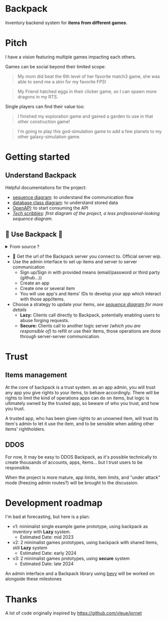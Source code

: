 # Backpack

Inventory backend system for **items from different games**.

# Pitch

I have a vision featuring multiple games impacting each others.

Games can be social beyond their limited scope:
> My mom did beat the 6th level of her favorite match3 game, she was able to send me a skin for my favorite FPS!

> My Friend hatched eggs in their clicker game, so I can spawn more dragons in my RTS.

Single players can find their value too:
> I finished my exploration game and gained a garden to use in that other construction game!

> I'm going to play this god-simulation game to add a few planets to my other galaxy-simulation game.

# Getting started

## Understand Backpack
Helpful documentations for the project:

- [sequence diagram](crates/server/docs/sequence.md): to understand the communication flow
- [database class diagram](crates/server/docs/database.md): to understand stored data
- [OpenAPI](crates/backpack-server/docs/openapi/openapi3_0.yaml): to start consuming the API
- *[Tech scribbles](Docs/Backpack.drawio.png): first diagram of the project, a less professional-looking sequence diagram.*


## :construction: Use Backpack :construction:

<details>
<summary>From source ?</summary>

- setup your secrets 
  - private key for biscuit
  - oauth third party
  - database connection
- start the backpack server

</details>

- :construction: Get the url of the Backpack server you connect to. Official server wip.
- Use the admin interface to set up items and server to server communication
  - Sign up/Sign in with provided means (email/password or third party (github...))
  - Create an app
  - Create one or several item
  - You will use app's and items' IDs to develop your app which interact with those app/items.
- Choose a strategy to update your items, *see [sequence diagram](crates/backpack-server/docs/sequence.md) for more details*
  - **Lazy:** Clients call directly to Backpack, potentially enabling users to abuse forging requests.
  - **Secure:** Clients call to another logic server *(which you are responsible of)* to refill or use their items, those operations are done through server-server communication.

# Trust

## Items management

At the core of backpack is a trust system. as an app admin, you will trust any app you give rights to your items, to behave accordingly. There will be rights to limit the kind of operations apps can do on items, but logic is ultimately owned by the trusted app, so beware of who you trust, and how you trust.

A trusted app, who has been given rights to an unowned item, will trust its item's admin to let it use the item, and to be sensible when adding other items' rightholders.

## DDOS

For now, It may be easy to DDOS Backpack, as it's possible technically to create thousands of accounts, apps, items... but I trust users to be responsible.

When the project is more mature, app limits, item limits, and "under attack" mode (freezing admin routes?) will be brought to the discussion.

# Development roadmap

I'm bad at forecasting, but here is a plan:

- v1: minimalist single example game prototype, using backpack as inventory with **Lazy** system.
  - Estimated Date: mid 2023
- v2: 2 minimalist games prototypes, using backpack with shared items, still **Lazy** system
  - Estimated Date: early 2024
- v3: 2 minimalist games prototypes, using **secure** system
  - Estimated Date: late 2024

An admin interface and a Backpack library using [bevy](https://bevyengine.org/) will be worked on alongside these milestones

# Thanks

A lot of code originally inspired by https://github.com/vleue/jornet
